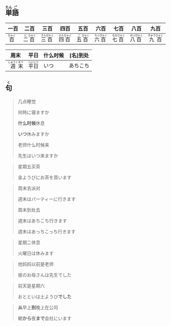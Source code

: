 ## <ruby>単<rt>たん</rt>語<rt>ご</rt></ruby>

| 一百                                    | 二百                                                         | 三百                                          | 四百                                                         | 五百                                                         | 六百                                                         | 七百                                                         | 八百                                                         | 九百                                                         |
| --------------------------------------- | ------------------------------------------------------------ | --------------------------------------------- | ------------------------------------------------------------ | ------------------------------------------------------------ | ------------------------------------------------------------ | ------------------------------------------------------------ | ------------------------------------------------------------ | ------------------------------------------------------------ |
| <ruby>百<rt>ひゃく</rt></ruby> | <ruby>二<rt>に</rt>百<rt>ひゃく</rt></ruby> | <ruby>三<rt>さん</rt>百<rt>びゃく</rt></ruby> | <ruby>四<rt>よん</rt>百<rt>ひゃく</rt></ruby> | <ruby>五<rt>ご</rt>百<rt>ひゃく</rt></ruby> | <ruby>六<rt>ろっ</rt>百<rt>ぴゃく</rt></ruby> | <ruby>七<rt>なな</rt>百<rt>ひゃく</rt></ruby> | <ruby>八<rt>はっ</rt>百<rt>ぴゃく</rt></ruby> | <ruby>九<rt>きゅう</rt>百<rt>ひゃく</rt></ruby> |

| 周末                                            | 平日                                        | 什么时候 | [名]到处 |
| ----------------------------------------------- | ------------------------------------------- | -------- | -------- |
| <ruby>週<rt>しゅうく</rt>末<rt>まつ</rt></ruby> | <ruby>平<rt>へい</rt>日<rt>じつ</rt></ruby> | いつ     | あちこち |

## <ruby>句<rt>く</rt></ruby>

> 几点睡觉
>
> 何時に寝ますか
>
> **什么时候**休息
>
> **いつ**休みますか
>
> 老师什么时候来
>
> 先生はいつ来ますか

> 星期五买茶
> 
> 金ようびにお茶を買います

> 周末去派对
>
> 週末はパーティーに行きます
>
> 周末到处去
>
> 週末はあちこち行きます
>
> 週末はあっちこっち行きます

> 星期二休息
> 
> 火曜日は休みます

> 他妈妈以前是老师
> 
> 彼のお母さんは先生でした

> 前天是星期六
> 
> おとといは土ようび**でした**

> **从**早上**到**晚上在公司
> 
> 朝**から**夜**まで**会社にいます